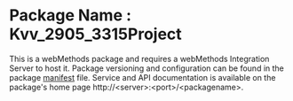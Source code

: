 # Package Name : Kvv_2905_3315Project
This is a webMethods package and requires a webMethods Integration Server to host it. Package versioning and configuration can be found in the package [manifest](./Kvv_2905_3315Project/manifest.v3) file. Service and API documentation is available on the package's home page http://&lt;server&gt;:&lt;port&gt;/&lt;packagename>.